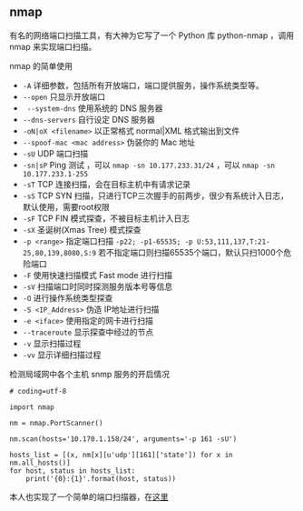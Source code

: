 ## nmap 
有名的网络端口扫描工具，有大神为它写了一个 Python 库 python-nmap ，调用 nmap 来实现端口扫描。

nmap 的简单使用

- `-A` 详细参数，包括所有开放端口，端口提供服务，操作系统类型等。
- `--open` 只显示开放端口
- ` --system-dns` 使用系统的 DNS 服务器
- `--dns-servers` 自行设定 DNS 服务器
- `-oN|oX <filename>` 以正常格式 normal|XML 格式输出到文件
- `--spoof-mac <mac address>` 伪装你的 Mac 地址
- `-sU` UDP 端口扫描
- `-sn|sP` Ping 测试 ，可以 `nmap -sn 10.177.233.31/24` ，可以 `nmap -sn 10.177.233.1-255`
- `-sT` TCP 连接扫描，会在目标主机中有请求记录
- `-sS` TCP SYN 扫描，只进行TCP三次握手的前两步，很少有系统计入日志，默认使用，需要root权限
- `-sF` TCP FIN 模式探查，不被目标主机计入日志
- `-sX` 圣诞树(Xmas Tree) 模式探查
- `-p <range>` 指定端口扫描 `-p22; -p1-65535; -p U:53,111,137,T:21-25,80,139,8080,S:9` 若不指定端口则扫描65535个端口，默认只扫1000个危险端口
- `-F`  使用快速扫描模式 Fast mode 进行扫描
- `-sV` 扫描端口时同时探测服务版本号等信息
- `-O` 进行操作系统类型探查
- `-S <IP_Address>` 伪造 IP地址进行扫描
- `-e <iface>` 使用指定的网卡进行扫描
- `--traceroute` 显示探查中经过的节点
- `-v` 显示扫描过程
- `-vv` 显示详细扫描过程

检测局域网中各个主机 snmp 服务的开启情况

```
# coding=utf-8

import nmap 

nm = nmap.PortScanner()

nm.scan(hosts='10.170.1.158/24', arguments='-p 161 -sU')

hosts_list = [(x, nm[x][u'udp'][161]['state']) for x in nm.all_hosts()]
for host, status in hosts_list:
    print('{0}:{1}'.format(host, status))
```

本人也实现了一个简单的端口扫描器，在[这里](https://github.com/windard/Port_Scan)